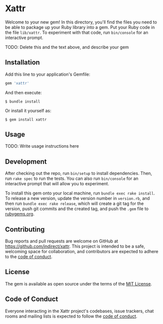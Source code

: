 # Xattr

Welcome to your new gem! In this directory, you'll find the files you need to be able to package up your Ruby library into a gem. Put your Ruby code in the file `lib/xattr`. To experiment with that code, run `bin/console` for an interactive prompt.

TODO: Delete this and the text above, and describe your gem

## Installation

Add this line to your application's Gemfile:

```ruby
gem 'xattr'
```

And then execute:

    $ bundle install

Or install it yourself as:

    $ gem install xattr

## Usage

TODO: Write usage instructions here

## Development

After checking out the repo, run `bin/setup` to install dependencies. Then, run `rake spec` to run the tests. You can also run `bin/console` for an interactive prompt that will allow you to experiment.

To install this gem onto your local machine, run `bundle exec rake install`. To release a new version, update the version number in `version.rb`, and then run `bundle exec rake release`, which will create a git tag for the version, push git commits and the created tag, and push the `.gem` file to [rubygems.org](https://rubygems.org).

## Contributing

Bug reports and pull requests are welcome on GitHub at https://github.com/indirect/xattr. This project is intended to be a safe, welcoming space for collaboration, and contributors are expected to adhere to the [code of conduct](https://github.com/indirect/xattr/blob/master/CODE_OF_CONDUCT.md).

## License

The gem is available as open source under the terms of the [MIT License](https://opensource.org/licenses/MIT).

## Code of Conduct

Everyone interacting in the Xattr project's codebases, issue trackers, chat rooms and mailing lists is expected to follow the [code of conduct](https://github.com/indirect/xattr/blob/master/CODE_OF_CONDUCT.md).
